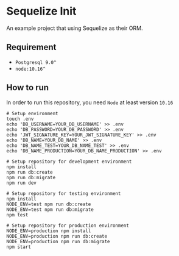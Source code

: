 # Sequelize Init
An example project that using Sequelize as their ORM.

## Requirement
* ```Postgresql 9.0^```
* ```node:10.16^```

## How to run
In order to run this repository, you need ```Node``` at least version ```10.16```
```
# Setup environment
touch .env
echo 'DB_USERNAME=YOUR_DB_USERNAME' >> .env
echo 'DB_PASSWORD=YOUR_DB_PASSWORD' >> .env
echo 'JWT_SIGNATURE_KEY=YOUR_JWT_SIGNATURE_KEY' >> .env
echo 'DB_NAME=YOUR_DB_NAME' >> .env
echo 'DB_NAME_TEST=YOUR_DB_NAME_TEST' >> .env
echo 'DB_NAME_PRODUCTION=YOUR_DB_NAME_PRODUCTION' >> .env

# Setup repository for development environment 
npm install
npm run db:create
npm run db:migrate
npm run dev

# Setup repository for testing environment
npm install
NODE_ENV=test npm run db:create
NODE_ENV=test npm run db:migrate
npm test

# Setup repository for production environment
NODE_ENV=production npm install
NODE_ENV=production npm run db:create
NODE_ENV=production npm run db:migrate
npm start
```
